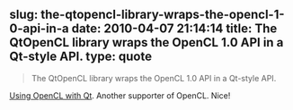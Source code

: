 slug: the-qtopencl-library-wraps-the-opencl-1-0-api-in-a
date: 2010-04-07 21:14:14
title: The QtOpenCL library wraps the OpenCL 1.0 API in a Qt-style API.
type: quote
---

> The QtOpenCL library wraps the OpenCL 1.0 API in a Qt-style API.

[Using OpenCL with Qt](http://labs.trolltech.com/blogs/2010/04/07/using-opencl-with-qt/). Another supporter of OpenCL. Nice!
